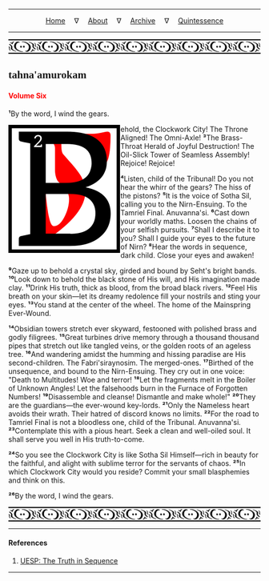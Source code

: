 
---

<!--- Local CSS Font Loading -->

<style>
@font-face {
    font-family: HayghinDaedric;
    src: url('../../../../../assets/fonts/ttf/HayghinDaedric.ttf') format('truetype');
    font-weight: medium;
    font-style: normal;
}
</style>

<!--- Jekyll Page Links -->

<center>
<a href="../../../../../index.html">Home</a>
&emsp;&nabla;&emsp;
<a href="../../../../archive/about.html">About</a>
&emsp;&nabla;&emsp;
<a href="../../../../archive/index.html">Archive</a>
&emsp;&nabla;&emsp;
<a href="../../../index.html">Quintessence</a>
</center>

<!--- Markdown Body Below: -->

---

<img align="center" alt="Bordering" src="../../../../../assets/images/symbols/velothi_pattern_long_by_lukkar.svg">

## <span style="font-family:HayghinDaedric">tahna'amurokam</Span>

#### <span style="color:red">Volume Six</Span>

<b>&sup1;</b>By the word, I wind the gears.

<img align="left" alt="B" src="../../../project/resources/initials/svg/sequence/letter_b.svg">ehold, the Clockwork City! The Throne Aligned! The Omni-Axle!
<b>&sup3;</b>The Brass-Throat Herald of Joyful Destruction! The Oil-Slick Tower of Seamless Assembly! Rejoice! Rejoice!

<b>&#8308;</b>Listen, child of the Tribunal! Do you not hear the whirr of the gears? The hiss of the pistons?
<b>&#8309;</b>It is the voice of Sotha Sil, calling you to the Nirn-Ensuing. To the Tamriel Final. Anuvanna'si.
<b>&#8310;</b>Cast down your worldly maths. Loosen the chains of your selfish pursuits.
<b>&#8311;</b>Shall I describe it to you? Shall I guide your eyes to the future of Nirn?
<b>&#8312;</b>Hear the words in sequence, dark child. Close your eyes and awaken!

<b>&#8313;</b>Gaze up to behold a crystal sky, girded and bound by Seht's bright bands.
<b>&sup1;&#8304;</b>Look down to behold the black stone of His will, and His imagination made clay.
<b>&sup1;&sup1;</b>Drink His truth, thick as blood, from the broad black rivers.
<b>&sup1;&sup2;</b>Feel His breath on your skin&mdash;let its dreamy redolence fill your nostrils and sting your eyes.
<b>&sup1;&sup3;</b>You stand at the center of the wheel. The home of the Mainspring Ever-Wound.

<b>&sup1;&#8308;</b>Obsidian towers stretch ever skyward, festooned with polished brass and godly filigrees.
<b>&sup1;&#8309;</b>Great turbines drive memory through a thousand thousand pipes that stretch out like tangled veins, or the golden roots of an ageless tree.
<b>&sup1;&#8310;</b>And wandering amidst the humming and hissing paradise are His second-children. The Fabri'siraynosim. The merged-ones.
<b>&sup1;&#8311;</b>Birthed of the unsequence, and bound to the Nirn-Ensuing. They cry out in one voice: "Death to Multitudes! Woe and terror!
<b>&sup1;&#8312;</b>Let the fragments melt in the Boiler of Unknown Angles! Let the falsehoods burn in the Furnace of Forgotten Numbers!
<b>&sup1;&#8313;</b>Disassemble and cleanse! Dismantle and make whole!"
<b>&sup2;&#8304;</b>They are the guardians&mdash;the ever-wound key-lords.
<b>&sup2;&sup1;</b>Only the Nameless heart avoids their wrath. Their hatred of discord knows no limits.
<b>&sup2;&sup2;</b>For the road to Tamriel Final is not a bloodless one, child of the Tribunal. Anuvanna'si.
<b>&sup2;&sup3;</b>Contemplate this with a pious heart. Seek a clean and well-oiled soul. It shall serve you well in His truth-to-come.

<b>&sup2;&#8308;</b>So you see the Clockwork City is like Sotha Sil Himself&mdash;rich in beauty for the faithful, and alight with sublime terror for the servants of chaos.
<b>&sup2;&#8309;</b>In which Clockwork City would you reside? Commit your small blasphemies and think on this.

<b>&sup2;&#8310;</b>By the word, I wind the gears.

<img align="center" alt="Bordering" src="../../../../../assets/images/symbols/velothi_pattern_long_by_lukkar.svg">

---

#### References

1. [UESP: The Truth in Sequence][1]

[1]: https://en.uesp.net/wiki/Online:The_Truth_in_Sequence:_Volume_6

---
